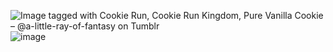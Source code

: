 <img src="https://64.media.tumblr.com/8d8f16be5b43b1bbd1700ba714112f27/9c836d707a40cafe-cd/s540x810/2599d9bdf21446cd29b9f8416f14459d17e59d57.gifv" alt="Image tagged with Cookie Run, Cookie Run Kingdom, Pure Vanilla Cookie –  @a-little-ray-of-fantasy on Tumblr"/>![image](https://github.com/user-attachments/assets/24408699-139c-444c-8442-612a41cf82a8)

